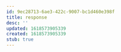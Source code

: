 ```yaml
---
id: 9ec28713-6ae3-422c-9007-bc1d460e398f
title: response
desc: ''
updated: 1618573905339
created: 1618573905339
stub: true
---
```


